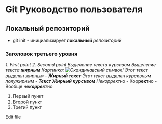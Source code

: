 # Git Руководство пользователя 
## Локальный репозиторий
* git init - инициализирует __локальный__ _репозиторий_ 
### Заголовок третьего уровня
*1. First point
*2. Secomd point
Выделение текста *курсивом*
Выделение текста **жирным**
Картинка: ![Скандинавский символ!](image.jpg)
Этот текст выделен жирным - **Жирный текст**
Этот текст выделен курсивным полужирным - ***Текст Жирный курсивом***
Не*коррект*но  -  Кор**рект**но  - Вообще не***коррект***но
1. Первый пункт
2. Второй пункт
3. Третий пункт

Edit file

